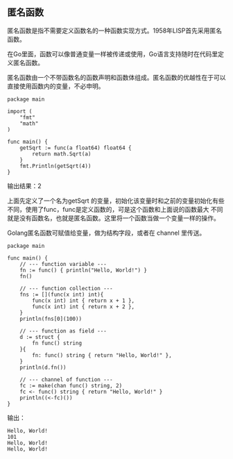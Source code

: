 ## 匿名函数
匿名函数是指不需要定义函数名的一种函数实现方式。1958年LISP首先采用匿名函数。

在Go里面，函数可以像普通变量一样被传递或使用，Go语言支持随时在代码里定义匿名函数。

匿名函数由一个不带函数名的函数声明和函数体组成。匿名函数的优越性在于可以直接使用函数内的变量，不必申明。
```
package main

import (
	"fmt"
	"math"
)

func main() {
	getSqrt := func(a float64) float64 {
		return math.Sqrt(a)
	}
	fmt.Println(getSqrt(4))
}
```
输出结果：2

上面先定义了一个名为getSqrt 的变量，初始化该变量时和之前的变量初始化有些不同，使用了func，func是定义函数的，可是这个函数和上面说的函数最大
不同就是没有函数名，也就是匿名函数。这里将一个函数当做一个变量一样的操作。

Golang匿名函数可赋值给变量，做为结构字段，或者在 channel 里传送。
```
package main

func main() {
	// --- function variable ---
	fn := func() { println("Hello, World!") }
	fn()

	// --- function collection ---
	fns := [](func(x int) int){
		func(x int) int { return x + 1 },
		func(x int) int { return x + 2 },
	}
	println(fns[0](100))

	// --- function as field ---
	d := struct {
		fn func() string
	}{
		fn: func() string { return "Hello, World!" },
	}
	println(d.fn())

	// --- channel of function ---
	fc := make(chan func() string, 2)
	fc <- func() string { return "Hello, World!" }
	println((<-fc)())
}
```
输出：
```
Hello, World!
101
Hello, World!
Hello, World!
```
